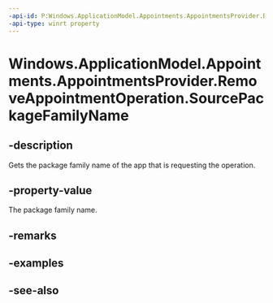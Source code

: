 ```yaml
---
-api-id: P:Windows.ApplicationModel.Appointments.AppointmentsProvider.RemoveAppointmentOperation.SourcePackageFamilyName
-api-type: winrt property
---
```


<!-- Property syntax
public string SourcePackageFamilyName { get; }
-->

# Windows.ApplicationModel.Appointments.AppointmentsProvider.RemoveAppointmentOperation.SourcePackageFamilyName

## -description
Gets the package family name of the app that is requesting the operation.

## -property-value
The package family name.

## -remarks

## -examples

## -see-also
